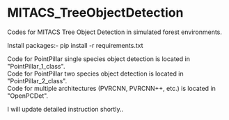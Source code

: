 # MITACS_TreeObjectDetection
Codes for MITACS Tree Object Detection in simulated forest environments.

Install packages:- pip install -r requirements.txt

Code for PointPillar single species object detection is located in "PointPillar_1_class". </br>
Code for PointPillar two species object detection is located in "PointPillar_2_class". </br>
Code for multiple architectures (PVRCNN, PVRCNN++, etc.) is located in "OpenPCDet". </br>

I will update detailed instruction shortly..
